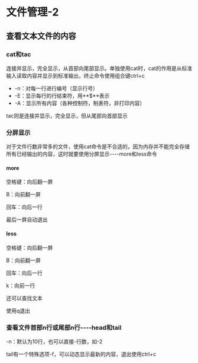 # 文件管理-2

## 查看文本文件的内容

### cat和tac

连接并显示，完全显示，从首部向尾部显示。单独使用cat时，cat的作用是从标准输入读取内容并显示到标准输出，终止命令使用组合键ctrl+c

- -n：对每一行进行编号（显示行号）
- -E：显示每行的行结束符，用**$**表示
- -A：显示所有内容（各种控制符，制表符，非打印内容）

tac则是连接并显示，完全显示，但从尾部向首部显示

### 分屏显示

对于文件行数非常多的文件，使用cat命令是不合适的，因为内存并不能完全存储所有已经输出的内容，这时就要使用分屏显示----more和less命令

#### more

空格键：向后翻一屏

B：向前翻一屏

回车：向后一行

最后一屏自动退出

#### less

空格键：向后翻一屏

B：向前翻一屏

回车：向后一行

k：向前一行

还可以查找文本

使用q退出

### 查看文件首部n行或尾部n行----head和tail

-n：默认为10行，也可以直接-行数，如-2

tail有一个特殊选项-f，可以动态显示最新的内容，退出使用ctrl+c

